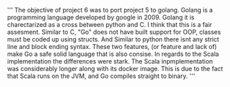 '''
The objective of project 6 was to port project 5 to golang.
Golang is a programming language developed by google in 2009. Golang it is charectarized as a cross between python and C. 
I think that this is a fair assesment.
Similar to C, "Go" does not have built support for OOP, classes must be coded up using structs. 
And Similar to python there isnt any strict line and block ending syntax. 
These two features, (or feature and lack of) make Go a safe solid language that is also consise.
In regards to the Scala implementation the differences were stark. The Scala inpmplementation was considerably longer along with its docker image. This is due to the fact that Scala runs on the JVM, and Go compiles straight to binary.
'''
